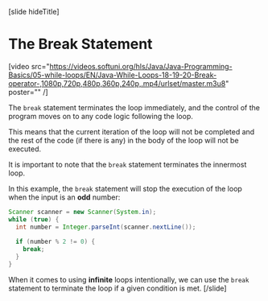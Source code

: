 [slide hideTitle]
# The Break Statement

[video src="https://videos.softuni.org/hls/Java/Java-Programming-Basics/05-while-loops/EN/Java-While-Loops-18-19-20-Break-operator-,1080p,720p,480p,360p,240p,.mp4/urlset/master.m3u8" poster="" /]

The `break` statement terminates the loop immediately, and the control of the program moves on to any code logic following the loop. 

This means that the current iteration of the loop will not be completed and the rest of the code (if there is any) in the body of the loop will not be executed.

It is important to note that the `break` statement terminates the innermost loop. 

In this example, the `break` statement will stop the execution of the loop when the input is an **odd** number:
```java
Scanner scanner = new Scanner(System.in);
while (true) {
  int number = Integer.parseInt(scanner.nextLine());
  
  if (number % 2 != 0) {
    break;
  }
}
```
When it comes to using **infinite** loops intentionally, we can use the `break` statement to terminate the loop if a given condition is met. 
[/slide]
